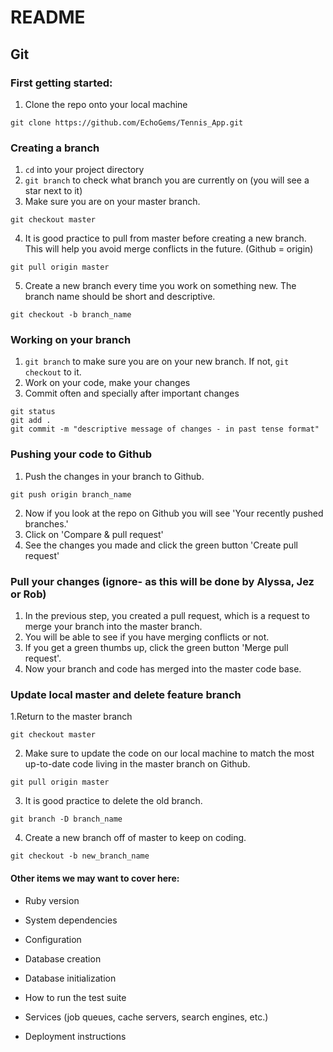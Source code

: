 # README

## Git

### First getting started:

1. Clone the repo onto your local machine
```
git clone https://github.com/EchoGems/Tennis_App.git
```

### Creating a branch
1. `cd` into your project directory
2. ```git branch``` to check what branch you are currently on (you will see a star next to it)
3. Make sure you are on your master branch.
```
git checkout master
```
4. It is good practice to pull from master before creating a new branch. This will help you avoid merge conflicts in the future. (Github = origin)
```
git pull origin master
```
5. Create a new branch every time you work on something new. The branch name should be short and descriptive.
```
git checkout -b branch_name
```

### Working on your branch
1. ```git branch``` to make sure you are on your new branch. If not, ```git checkout``` to it.
2. Work on your code, make your changes
3. Commit often and specially after important changes
```
git status
git add .
git commit -m "descriptive message of changes - in past tense format"
```

### Pushing your code to Github
1. Push the changes in your branch to Github.
```
git push origin branch_name
```
2. Now if you look at the repo on Github you will see 'Your recently pushed branches.'
3. Click on 'Compare & pull request'
4. See the changes you made and click the green button 'Create pull request'

### Pull your changes (ignore- as this will be done by Alyssa, Jez or Rob)
1. In the previous step, you created a pull request, which is a request to merge your branch into the master branch.
2. You will be able to see if you have merging conflicts or not.
3. If you get a green thumbs up, click the green button 'Merge pull request'.
4. Now your branch and code has merged into the master code base.

### Update local master and delete feature branch
1.Return to the master branch
```
git checkout master
```
2. Make sure to update the code on our local machine to match the most up-to-date code living in the master branch on Github.
```
git pull origin master
```
3. It is good practice to delete the old branch.
```
git branch -D branch_name
```
4. Create a new branch off of master to keep on coding.
```
git checkout -b new_branch_name
```



#### Other items we may want to cover here:

* Ruby version

* System dependencies

* Configuration

* Database creation

* Database initialization

* How to run the test suite

* Services (job queues, cache servers, search engines, etc.)

* Deployment instructions
